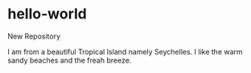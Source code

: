 # hello-world
New Repository


I am from a beautiful Tropical Island namely Seychelles. 
I like the warm sandy beaches and the freah breeze.
